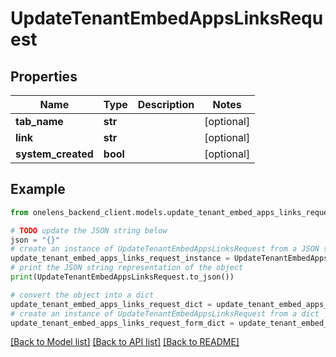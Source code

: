 # UpdateTenantEmbedAppsLinksRequest


## Properties

Name | Type | Description | Notes
------------ | ------------- | ------------- | -------------
**tab_name** | **str** |  | [optional] 
**link** | **str** |  | [optional] 
**system_created** | **bool** |  | [optional] 

## Example

```python
from onelens_backend_client.models.update_tenant_embed_apps_links_request import UpdateTenantEmbedAppsLinksRequest

# TODO update the JSON string below
json = "{}"
# create an instance of UpdateTenantEmbedAppsLinksRequest from a JSON string
update_tenant_embed_apps_links_request_instance = UpdateTenantEmbedAppsLinksRequest.from_json(json)
# print the JSON string representation of the object
print(UpdateTenantEmbedAppsLinksRequest.to_json())

# convert the object into a dict
update_tenant_embed_apps_links_request_dict = update_tenant_embed_apps_links_request_instance.to_dict()
# create an instance of UpdateTenantEmbedAppsLinksRequest from a dict
update_tenant_embed_apps_links_request_form_dict = update_tenant_embed_apps_links_request.from_dict(update_tenant_embed_apps_links_request_dict)
```
[[Back to Model list]](../README.md#documentation-for-models) [[Back to API list]](../README.md#documentation-for-api-endpoints) [[Back to README]](../README.md)



